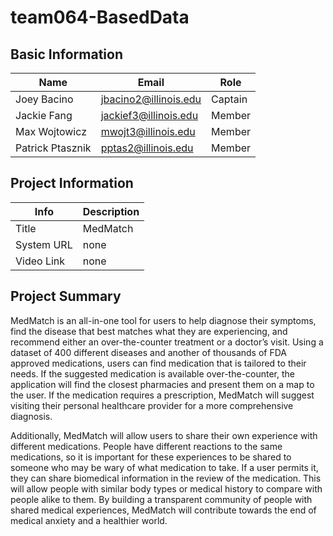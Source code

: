 # team064-BasedData

## Basic Information

| Name                | Email                       | Role       |
|---------------------|-----------------------------|------------|
| Joey Bacino        | jbacino2@illinois.edu         | Captain    |
| Jackie Fang   | jackief3@illinois.edu         | Member     |
| Max Wojtowicz   | mwojt3@illinois.edu           | Member     |
| Patrick Ptasznik      | pptas2@illinois.edu        | Member     |

## Project Information

|   Info      |        Description     |
| ----------- | ---------------------- |
|  Title      |    MedMatch            |
| System URL  |           none             |
| Video Link  |           none             |

## Project Summary

MedMatch is an all-in-one tool for users to help diagnose their symptoms, find the disease that best matches what they are experiencing, and recommend either an over-the-counter treatment or a doctor’s visit. Using a dataset of 400 different diseases and another of thousands of FDA approved medications, users can find medication that is tailored to their needs. If the suggested medication is available over-the-counter, the application will find the closest pharmacies and present them on a map to the user. If the medication requires a prescription, MedMatch will suggest visiting their personal healthcare provider for a more comprehensive diagnosis. 

 Additionally, MedMatch will allow users to share their own experience with different medications. People have different reactions to the same medications, so it is important for these experiences to be shared to someone who may be wary of what medication to take. If a user permits it, they can share biomedical information in the review of the medication. This will allow people with similar body types or medical history to compare with people alike to them. By building a transparent community of people with shared medical experiences, MedMatch will contribute towards the end of medical anxiety and a healthier world. 

